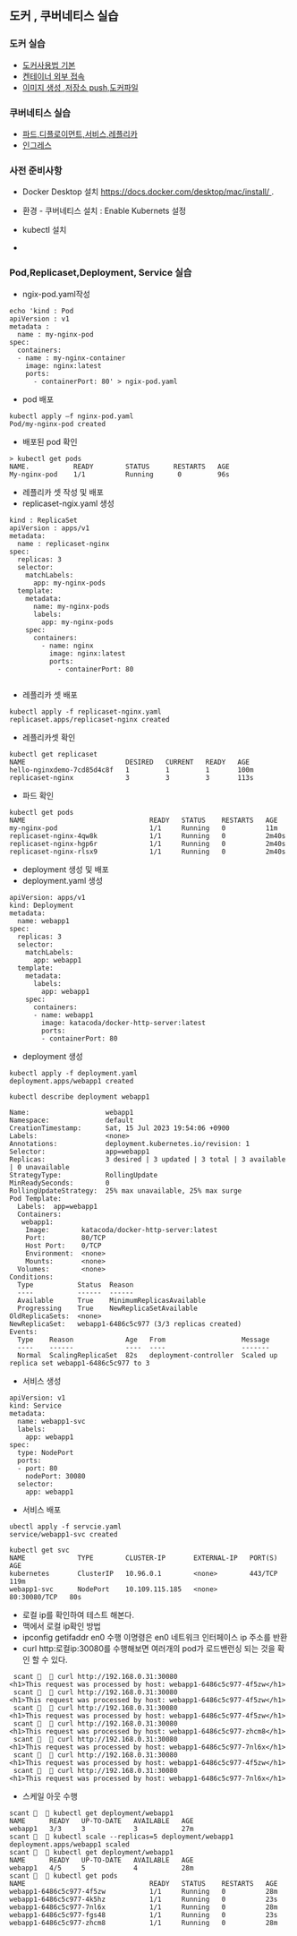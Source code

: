## 도커 , 쿠버네티스 실습
### 도커 실습
- [도커사용법 기본](https://github.com/cnaps/learningspoons/blob/main/dockeredu/docker1.md)
- [켄테이너 외부 접속](https://github.com/cnaps/learningspoons/blob/main/dockeredu/docker2.md)
- [이미지 생성 ,저장소 push,도커파일](https://github.com/cnaps/learningspoons/blob/main/dockeredu/docker3.md)
### 쿠버네티스 실습
- [파드,디플로이먼트,서비스,레플리카](https://github.com/cnaps/learningspoons/blob/main/k8sedu/podservice/pod.md)
- [인그레스](https://github.com/cnaps/learningspoons/blob/main/k8sedu/ingress/ingress.md)

### 사전 준비사항
- Docker Desktop 설치 https://docs.docker.com/desktop/mac/install/ .


- 환경 - 쿠버네티스 설치 : Enable Kubernets 설정
- kubectl 설치 
- 
  
### Pod,Replicaset,Deployment, Service 실습 
- ngix-pod.yaml작성
```
echo 'kind : Pod
apiVersion : v1
metadata :
  name : my-nginx-pod
spec:
  containers:
  - name : my-nginx-container
    image: nginx:latest 
    ports:
      - containerPort: 80' > ngix-pod.yaml

```

- pod 배포
```
kubectl apply –f nginx-pod.yaml
Pod/my-nginx-pod created
```

- 배포된 pod 확인

``` 
> kubectl get pods
NAME.           READY        STATUS      RESTARTS   AGE
My-nginx-pod    1/1          Running      0         96s

```

- 레플리카 셋 작성 및 배포
- replicaset-ngix.yaml 생성
```
kind : ReplicaSet
apiVersion : apps/v1
metadata:
  name : replicaset-nginx
spec:
  replicas: 3 
  selector: 
    matchLabels:
      app: my-nginx-pods
  template:
    metadata: 
      name: my-nginx-pods
      labels:
        app: my-nginx-pods
    spec:
      containers:
        - name: nginx
          image: nginx:latest
          ports:
            - containerPort: 80        
    
```
- 레플리카 셋 배포 
```
kubectl apply -f replicaset-nginx.yaml
replicaset.apps/replicaset-nginx created
```
- 레플리카셋 확인
```
kubectl get replicaset
NAME                         DESIRED   CURRENT   READY   AGE
hello-nginxdemo-7cd85d4c8f   1         1         1       100m
replicaset-nginx             3         3         3       113s
```
- 파드 확인
```
kubectl get pods
NAME                               READY   STATUS    RESTARTS   AGE
my-nginx-pod                       1/1     Running   0          11m
replicaset-nginx-4qw8k             1/1     Running   0          2m40s
replicaset-nginx-hgp6r             1/1     Running   0          2m40s
replicaset-nginx-rlsx9             1/1     Running   0          2m40s
```

- deployment 생성 및 배포
- deployment.yaml 생성
```
apiVersion: apps/v1
kind: Deployment
metadata:
  name: webapp1
spec:
  replicas: 3
  selector:
    matchLabels:
      app: webapp1
  template:
    metadata:
      labels:
        app: webapp1
    spec:
      containers:
      - name: webapp1
        image: katacoda/docker-http-server:latest
        ports:
        - containerPort: 80
```

- deployment 생성
```
kubectl apply -f deployment.yaml
deployment.apps/webapp1 created
```

```
kubectl describe deployment webapp1

Name:                   webapp1
Namespace:              default
CreationTimestamp:      Sat, 15 Jul 2023 19:54:06 +0900
Labels:                 <none>
Annotations:            deployment.kubernetes.io/revision: 1
Selector:               app=webapp1
Replicas:               3 desired | 3 updated | 3 total | 3 available | 0 unavailable
StrategyType:           RollingUpdate
MinReadySeconds:        0
RollingUpdateStrategy:  25% max unavailable, 25% max surge
Pod Template:
  Labels:  app=webapp1
  Containers:
   webapp1:
    Image:        katacoda/docker-http-server:latest
    Port:         80/TCP
    Host Port:    0/TCP
    Environment:  <none>
    Mounts:       <none>
  Volumes:        <none>
Conditions:
  Type           Status  Reason
  ----           ------  ------
  Available      True    MinimumReplicasAvailable
  Progressing    True    NewReplicaSetAvailable
OldReplicaSets:  <none>
NewReplicaSet:   webapp1-6486c5c977 (3/3 replicas created)
Events:
  Type    Reason             Age   From                   Message
  ----    ------             ----  ----                   -------
  Normal  ScalingReplicaSet  82s   deployment-controller  Scaled up replica set webapp1-6486c5c977 to 3
```

- 서비스 생성 
```
apiVersion: v1
kind: Service
metadata:
  name: webapp1-svc
  labels:
    app: webapp1
spec:
  type: NodePort
  ports:
  - port: 80
    nodePort: 30080
  selector:
    app: webapp1

```
- 서비스 배포 
```
ubectl apply -f servcie.yaml
service/webapp1-svc created
```

```
kubectl get svc
NAME             TYPE        CLUSTER-IP       EXTERNAL-IP   PORT(S)        AGE
kubernetes       ClusterIP   10.96.0.1        <none>        443/TCP        119m
webapp1-svc      NodePort    10.109.115.185   <none>        80:30080/TCP   80s
```


- 로컬 ip를 확인하여 테스트 해본다.
- 맥에서 로컬 ip확인 방법
- ipconfig getifaddr en0 수행 이명령은 en0 네트워크 인터페이스 ip 주소를 반환 
- curl http:로컬ip:30080를 수행해보면 여러개의 pod가 로드밴런싱 되는 것을 확인 할 수 있다.
```
 scant 🌙   curl http://192.168.0.31:30080
<h1>This request was processed by host: webapp1-6486c5c977-4f5zw</h1>
 scant 🌙   curl http://192.168.0.31:30080
<h1>This request was processed by host: webapp1-6486c5c977-4f5zw</h1>
 scant 🌙   curl http://192.168.0.31:30080
<h1>This request was processed by host: webapp1-6486c5c977-4f5zw</h1>
 scant 🌙   curl http://192.168.0.31:30080
<h1>This request was processed by host: webapp1-6486c5c977-zhcm8</h1>
 scant 🌙   curl http://192.168.0.31:30080
<h1>This request was processed by host: webapp1-6486c5c977-7nl6x</h1>
 scant 🌙   curl http://192.168.0.31:30080
<h1>This request was processed by host: webapp1-6486c5c977-4f5zw</h1>
 scant 🌙   curl http://192.168.0.31:30080
<h1>This request was processed by host: webapp1-6486c5c977-7nl6x</h1>
```

- 스케일 아웃 수행

```
scant 🌙   kubectl get deployment/webapp1
NAME      READY   UP-TO-DATE   AVAILABLE   AGE
webapp1   3/3     3            3           27m
scant 🌙   kubectl scale --replicas=5 deployment/webapp1
deployment.apps/webapp1 scaled
scant 🌙   kubectl get deployment/webapp1
NAME      READY   UP-TO-DATE   AVAILABLE   AGE
webapp1   4/5     5            4           28m
scant 🌙   kubectl get pods
NAME                               READY   STATUS    RESTARTS   AGE
webapp1-6486c5c977-4f5zw           1/1     Running   0          28m
webapp1-6486c5c977-4k5hz           1/1     Running   0          23s
webapp1-6486c5c977-7nl6x           1/1     Running   0          28m
webapp1-6486c5c977-fgs48           1/1     Running   0          23s
webapp1-6486c5c977-zhcm8           1/1     Running   0          28m
```
